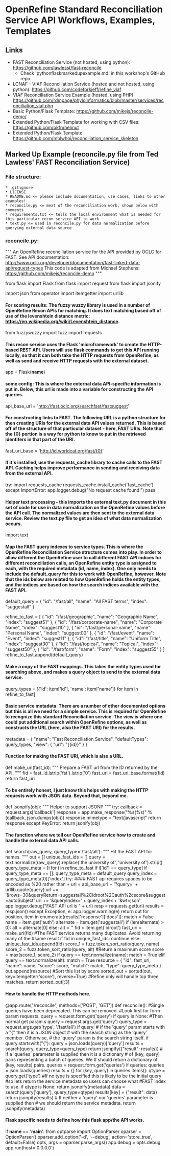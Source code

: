# OpenRefine Standard Reconciliation Service API Workflows, Examples, Templates

## Links

* FAST Reconciliation Service (not hosted, using python): https://github.com/lawlesst/fast-reconcile
  * Check 'pythonflaskmarkedupexample.md' in this workshop's GitHub repo.
* LCNAF - VIAF Reconciliation Service (hosted and not hosted, using python): https://github.com/codeforkjeff/refine_viaf
* VIAF Reconciliation Service Example (hosted, using PHP): https://github.com/rdmpage/phyloinformatics/blob/master/services/reconciliation_viaf.php
* Basic Python/Flask Template: https://github.com/mikejs/reconcile-demo/
* Extended Python/Flask Template for working with CSV files: https://github.com/okfn/helmut
* Extended Python/Flask Template: https://github.com/mblwhoi/reconciliation_service_skeleton

## Marked Up Example (reconcile.py file from Ted Lawless' FAST Reconciliation Service)

### File structure:
	* .gitignore
	* LICENSE
	* README.md <= please include documentation, use cases, links to other examples!
	* reconcile.py <= meat of the reconciliation work, shown below with comments
	* requirements.txt <= tells the local environment what is needed for this particular recon service API to work
	* text.py <= used in reconcile.py for data normalization before querying external data source

### reconcile.py:

"""
An OpenRefine reconciliation service for the API provided by
OCLC for FAST.
See API documentation:
http://www.oclc.org/developer/documentation/fast-linked-data-api/request-types
This code is adapted from Michael Stephens:
https://github.com/mikejs/reconcile-demo
"""

from flask import Flask
from flask import request
from flask import jsonify

import json
from operator import itemgetter
import urllib

#### For scoring results: The fuzzy wuzzy library is used in a number of OpenRefine Recon APIs for matching. It does text matching based off of use of the levenshtein distance metric: https://en.wikipedia.org/wiki/Levenshtein_distance.

from fuzzywuzzy import fuzz
import requests

#### This recon service uses the Flask 'microframework' to create the HTTP-based REST API. Users will use flask commands to get this API running locally, so that it can both take the HTTP requests from OpenRefine, as well as send and receive HTTP requests with the external dataset.

app = Flask(__name__)

#### some config: This is where the external data API-specific information is put in. Below, this url is made into a variable for constructing the API queries. 

api_base_url = 'http://fast.oclc.org/searchfast/fastsuggest'

#### For constructing links to FAST. The following URL is a python structure for then creating URIs for the external data API values returned. This is based off of the structure of that particular dataset - here, FAST URIs. Note that the {0} portion is a way for python to know to put in the retrieved identifers in that part of the URI.

fast_uri_base = 'http://id.worldcat.org/fast/{0}'

#### If it's installed, use the requests_cache library to cache calls to the FAST API. Caching helps improve performance in sending and receiving data from the external API. 

try:
    import requests_cache
    requests_cache.install_cache('fast_cache')
except ImportError:
    app.logger.debug("No request cache found.")
    pass

#### Helper text processing - this imports the external text.py document in this set of code for use in data normalization on the OpenRefine values before the API call. The normalized values are then sent to the external data service. Review the text.py file to get an idea of what data normalization occurs.

import text

#### Map the FAST query indexes to service types. This is where the OpenRefine Reconciliation Service structure comes into play. In order to allow different the OpenRefine user to call different FAST API indices for different reconciliation calls, an OpenRefine entity type is assigned to each, with the required metadata (id, name, index). One only needs to include the default_query for this to work with OpenRefine, however. Note that the ids below are related to how OpenRefine holds the entity types, and the indices are based on how the search indices available with the FAST API.

default_query = {
    "id": "/fast/all",
    "name": "All FAST terms",
    "index": "suggestall"
}

refine_to_fast = [
    {
        "id": "/fast/geographic",
        "name": "Geographic Name",
        "index": "suggest51"
    },
    {
        "id": "/fast/corporate-name",
        "name": "Corporate Name",
        "index": "suggest10"
    },
    {
        "id": "/fast/personal-name",
        "name": "Personal Name",
        "index": "suggest00"
    },
    {
        "id": "/fast/event",
        "name": "Event",
        "index": "suggest11"
    },
    {
        "id": "/fast/title",
        "name": "Uniform Title",
        "index": "suggest30"
    },
    {
        "id": "/fast/topical",
        "name": "Topical",
        "index": "suggest50"
    },
    {
        "id": "/fast/form",
        "name": "Form",
        "index": "suggest55"
    }
]
refine_to_fast.append(default_query)


#### Make a copy of the FAST mappings. This takes the entity types used for searching above, and makes a query object to send to the external data service. 

query_types = [{'id': item['id'], 'name': item['name']} for item in refine_to_fast]

#### Basic service metadata. There are a number of other documented options but this is all we need for a simple service. This is required for OpenRefine to recognize this standard Reconciliation service. The view is where one could put additional search within OpenRefine options, as well as constructs the URL (here, also the FAST URI) for the results.

metadata = {
    "name": "Fast Reconciliation Service",
    "defaultTypes": query_types,
    "view": {
        "url": "{{id}}"
    }
}

#### Function for making the FAST URI, which is also a URL.

def make_uri(fast_id):
    """
    Prepare a FAST url from the ID returned by the API.
    """
    fid = fast_id.lstrip('fst').lstrip('0')
    fast_uri = fast_uri_base.format(fid)
    return fast_uri

#### To be entirely honest, I just know this helps with making the HTTP requests work with JSON data. Beyond that, beyond me.

def jsonpify(obj):
    """
    Helper to support JSONP
    """
    try:
        callback = request.args['callback']
        response = app.make_response("%s(%s)" % (callback, json.dumps(obj)))
        response.mimetype = "text/javascript"
        return response
    except KeyError:
        return jsonify(obj)

#### The function where we tell our OpenRefine service how to create and handle the external data API calls.

def search(raw_query, query_type='/fast/all'):
    """
    Hit the FAST API for names.
    """
    out = []
    unique_fast_ids = []
    query = text.normalize(raw_query).replace('the university of', 'university of').strip()
    query_type_meta = [i for i in refine_to_fast if i['id'] == query_type]
    if query_type_meta == []:
        query_type_meta = default_query
    query_index = query_type_meta[0]['index']
    try:
        #### FAST api requires spaces to be encoded as %20 rather than +
        url = api_base_url + '?query=' + urllib.quote(query)
        url += '&rows=30&queryReturn=suggestall%2Cidroot%2Cauth%2cscore&suggest=autoSubject'
        url += '&queryIndex=' + query_index + '&wt=json'
        app.logger.debug("FAST API url is " + url)
        resp = requests.get(url)
        results = resp.json()
    except Exception, e:
        app.logger.warning(e)
        return out
    for position, item in enumerate(results['response']['docs']):
        match = False
        name = item.get('auth')
        alternate = item.get('suggestall')
        if (len(alternate) > 0):
            alt = alternate[0]
        else:
            alt = ''
        fid = item.get('idroot')
        fast_uri = make_uri(fid)
        #The FAST service returns many duplicates.  Avoid returning many of the
        #same result
        if fid in unique_fast_ids:
            continue
        else:
            unique_fast_ids.append(fid)
        score_1 = fuzz.token_sort_ratio(query, name)
        score_2 = fuzz.token_sort_ratio(query, alt)
        #Return a maximum score
        score = max(score_1, score_2)
        if query == text.normalize(name):
            match = True
        elif query == text.normalize(alt):
            match = True
        resource = {
            "id": fast_uri,
            "name": name,
            "score": score,
            "match": match,
            "type": query_type_meta
        }
        out.append(resource)
    #Sort this list by score
    sorted_out = sorted(out, key=itemgetter('score'), reverse=True)
    #Refine only will handle top three matches.
    return sorted_out[:3]

#### How to handle the HTTP methods here.

@app.route("/reconcile", methods=['POST', 'GET'])
def reconcile():
    #Single queries have been deprecated.  This can be removed.
    #Look first for form-param requests.
    query = request.form.get('query')
    if query is None:
        #Then normal get param.s
        query = request.args.get('query')
        query_type = request.args.get('type', '/fast/all')
    if query:
        # If the 'query' param starts with a "{" then it is a JSON object
        # with the search string as the 'query' member. Otherwise,
        # the 'query' param is the search string itself.
        if query.startswith("{"):
            query = json.loads(query)['query']
        results = search(query, query_type=query_type)
        return jsonpify({"result": results})
    # If a 'queries' parameter is supplied then it is a dictionary
    # of (key, query) pairs representing a batch of queries. We
    # should return a dictionary of (key, results) pairs.
    queries = request.form.get('queries')
    if queries:
        queries = json.loads(queries)
        results = {}
        for (key, query) in queries.items():
            qtype = query.get('type')
            #If no type is specified this is likely to be the initial query
            #so lets return the service metadata so users can choose what
            #FAST index to use.
            if qtype is None:
                return jsonpify(metadata)
            data = search(query['query'], query_type=qtype)
            results[key] = {"result": data}
        return jsonpify(results)
    # If neither a 'query' nor 'queries' parameter is supplied then
    # we should return the service metadata.
    return jsonpify(metadata)

#### Flask specific needs to define how this flask app/the API works.

if __name__ == '__main__':
    from optparse import OptionParser
    oparser = OptionParser()
    oparser.add_option('-d', '--debug', action='store_true', default=False)
    opts, args = oparser.parse_args()
    app.debug = opts.debug
    app.run(host='0.0.0.0')